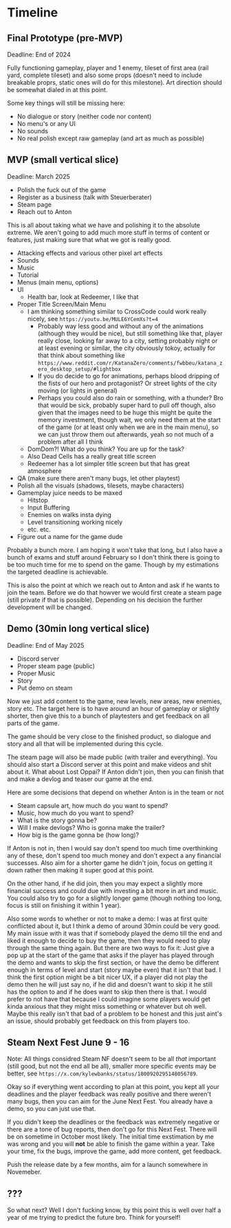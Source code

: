 # Timeline

## Final Prototype (pre-MVP)

Deadline: End of 2024

Fully functioning gameplay, player and 1 enemy, tileset of first area (rail yard, complete tileset) and also some props (doesn't need to include breakable proprs, static ones will do for this milestone). Art direction should be somewhat dialed in at this point.

Some key things will still be missing here:

- No dialogue or story (neither code nor content)
- No menu's or any UI
- No sounds
- No real polish except raw gameplay (and art as much as possible)

## MVP (small vertical slice)

Deadline: March 2025

- Polish the fuck out of the game
- Register as a business (talk with Steuerberater)
- Steam page
- Reach out to Anton

This is all about taking what we have and polishing it to the absolute extreme. We aren't going to add much more stuff in terms of content or features, just making sure that what we got is really good.

- Attacking effects and various other pixel art effects
- Sounds
- Music
- Tutorial
- Menus (main menu, options)
- UI
    - Health bar, look at Redeemer, I like that
- Proper Title Screen/Main Menu
    - I am thinking something similar to CrossCode could work really nicely, see `https://youtu.be/MULE6YCemXs?t=4`
        - Probably way less good and without any of the animations (although they would be nice), but still something like that, player really close, looking far away to a city, setting probably night or at least evening or similar, the city obviously tokoy, actually for that think about something like `https://www.reddit.com/r/KatanaZero/comments/fwbbeu/katana_zero_desktop_setup/#lightbox`
        - If you do decide to go for animations, perhaps blood dripping of the fists of our hero and protagonist? Or street lights of the city moving (or lights in general)
        - Perhaps you could also do rain or something, with a thunder? Bro that would be sick, probably super hard to pull off though, also given that the images need to be huge this might be quite the memory investment, though wait, we only need them at the start of the game (or at least only when we are in the main menu), so we can just throw them out afterwards, yeah so not much of a problem after all I think
    - DomDom?! What do you think? You are up for the task?
    - Also Dead Cells has a really great title screen
    - Redeemer has a lot simpler title screen but that has great atmosphere
- QA (make sure there aren't many bugs, let other playtest)
- Polish all the visuals (shadows, tilesets, maybe characters)
- Gamemplay juice needs to be maxed
    - Hitstop
    - Input Buffering
    - Enemies on walks insta dying
    - Level transitioning working nicely
    - etc. etc.
- Figure out a name for the game dude

Probably a bunch more. I am hoping it won't take that long, but I also have a bunch of exams and stuff around February so I don't think there is going to be too much time for me to spend on the game. Though by my estimations the targeted deadline is achievable.

This is also the point at which we reach out to Anton and ask if he wants to join the team. Before we do that howver we would first create a steam page (still private if that is possible). Depending on his decision the further development will be changed.

## Demo (30min long vertical slice)

Deadline: End of May 2025

- Discord server
- Proper steam page (public)
- Proper Music
- Story
- Put demo on steam

Now we just add content to the game, new levels, new areas, new enemies, story etc. The target here is to have around an hour of gameplay or slightly shorter, then give this to a bunch of playtesters and get feedback on all parts of the game.

The game should be very close to the finished product, so dialogue and story and all that will be implemented during this cycle.

The steam page will also be made public (with trailer and everything). You should also start a Discord server at this point and make videos and shit about it. What about Lost Oppai? If Anton didn't join, then you can finish that and make a devlog and teaser our game at the end.

Here are some decisions that depend on whether Anton is in the team or not

- Steam capsule art, how much do you want to spend?
- Music, how much do you want to spend?
- What is the story gonna be?
- Will I make devlogs? Who is gonna make the trailer?
- How big is the game gonna be (how long)?

If Anton is not in, then I would say don't spend too much time overthinking any of these, don't spend too much money and don't expect a any financial successes. Also aim for a shorter game he didn't join, focus on getting it down rather then making it super good at this point.

On the other hand, if he did join, then you may expect a slightly more financial success and could due with investing a bit more in art and music. You could also try to go for a slightly longer game (though nothing too long, focus is still on finishing it within 1 year).

Also some words to whether or not to make a demo: I was at first quite conflicted about it, but I think a demo of around 30min could be very good. My main issue with it was that if somebody played the demo till the end and liked it enough to decide to buy the game, then they would need to play through the same thing again. But there are two ways to fix it: Just give a pop up at the start of the game that asks if the player has played through the demo and wants to skip the first section, or have the demo be different enough in terms of level and start (story maybe even) that it isn't that bad. I think the first option might be a bit nicer UX, if a player did not play the demo then he will just say no, if he did and doesn't want to skip it he still has the option to and if he does want to skip then there is that. I would prefer to not have that because I could imagine some players would get kinda anxious that they might miss something or whatever but oh well. Maybe this really isn't that bad of a problem to be honest and this just aint's an issue, should probably get feedback on this from players too.

## Steam Next Fest June 9 - 16

Note: All things considred Steam NF doesn't seem to be all _that_ important (still good, but not the end all be all), smaller more specific events may be better, see `https://x.com/kylewbanks/status/1800920295148056789`.

Okay so if everything went according to plan at this point, you kept all your deadlines and the player feedback was really positive and there weren't many bugs, then you can aim for the June Next Fest. You already have a demo, so you can just use that.

If you didn't keep the deadlines or the feedback was extremely negative or there are a tone of bug reports, then don't go for this Next Fest. There will be on sometime in October most likely. The initial time exstimation by me was wrong and you will **not** be able to finish the game within a year. Take your time, fix the bugs, improve the game, add more content, get feedback.

Push the release date by a few months, aim for a launch somewhere in Novemeber.

## ???

So what next? Well I don't fucking know, by this point this is well over half a year of me trying to predict the future bro. Think for yourself!
